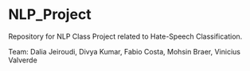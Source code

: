# NLP_Project

Repository for NLP Class Project related to Hate-Speech Classification.

Team: Dalia Jeiroudi, Divya Kumar, Fabio Costa, Mohsin Braer, Vinicius Valverde
